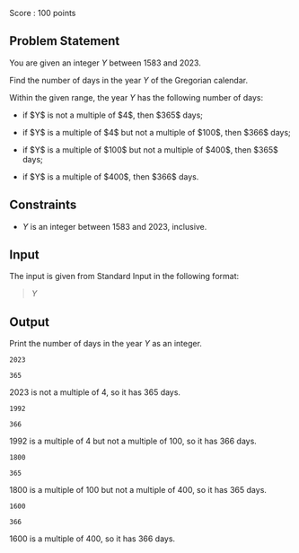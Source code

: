 Score : $100$ points

## Problem Statement

You are given an integer $Y$ between $1583$ and $2023$.

Find the number of days in the year $Y$ of the Gregorian calendar.

Within the given range, the year $Y$ has the following number of days:

- <p>if $Y$ is not a multiple of $4$, then $365$ days;</p>
- <p>if $Y$ is a multiple of $4$ but not a multiple of $100$, then $366$ days;</p>
- <p>if $Y$ is a multiple of $100$ but not a multiple of $400$, then $365$ days;</p>
- <p>if $Y$ is a multiple of $400$, then $366$ days.</p>

## Constraints

- $Y$ is an integer between $1583$ and $2023$, inclusive.

## Input

The input is given from Standard Input in the following format:

> $Y$

## Output

Print the number of days in the year $Y$ as an integer.

```input1
2023
```

```output1
365
```

$2023$ is not a multiple of $4$, so it has $365$ days.

```input2
1992
```

```output2
366
```

$1992$ is a multiple of $4$ but not a multiple of $100$, so it has $366$ days.

```input3
1800
```

```output3
365
```

$1800$ is a multiple of $100$ but not a multiple of $400$, so it has $365$ days.

```input4
1600
```

```output4
366
```

$1600$ is a multiple of $400$, so it has $366$ days.
